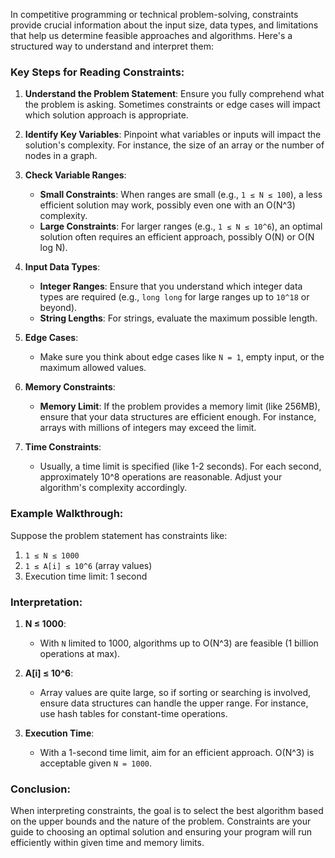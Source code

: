 In competitive programming or technical problem-solving, constraints provide crucial information about the input size, data types, and limitations that help us determine feasible approaches and algorithms. Here's a structured way to understand and interpret them:

### Key Steps for Reading Constraints:

1. **Understand the Problem Statement**: Ensure you fully comprehend what the problem is asking. Sometimes constraints or edge cases will impact which solution approach is appropriate.

2. **Identify Key Variables**: Pinpoint what variables or inputs will impact the solution's complexity. For instance, the size of an array or the number of nodes in a graph.

3. **Check Variable Ranges**:
   - **Small Constraints**: When ranges are small (e.g., `1 ≤ N ≤ 100`), a less efficient solution may work, possibly even one with an O(N^3) complexity.
   - **Large Constraints**: For larger ranges (e.g., `1 ≤ N ≤ 10^6`), an optimal solution often requires an efficient approach, possibly O(N) or O(N log N).

4. **Input Data Types**:
   - **Integer Ranges**: Ensure that you understand which integer data types are required (e.g., `long long` for large ranges up to `10^18` or beyond).
   - **String Lengths**: For strings, evaluate the maximum possible length.

5. **Edge Cases**:
   - Make sure you think about edge cases like `N = 1`, empty input, or the maximum allowed values.

6. **Memory Constraints**:
   - **Memory Limit**: If the problem provides a memory limit (like 256MB), ensure that your data structures are efficient enough. For instance, arrays with millions of integers may exceed the limit.

7. **Time Constraints**:
   - Usually, a time limit is specified (like 1-2 seconds). For each second, approximately 10^8 operations are reasonable. Adjust your algorithm's complexity accordingly.

### Example Walkthrough:

Suppose the problem statement has constraints like:
1. `1 ≤ N ≤ 1000`
2. `1 ≤ A[i] ≤ 10^6` (array values)
3. Execution time limit: 1 second

### Interpretation:
1. **N ≤ 1000**:
   - With `N` limited to 1000, algorithms up to O(N^3) are feasible (1 billion operations at max).

2. **A[i] ≤ 10^6**:
   - Array values are quite large, so if sorting or searching is involved, ensure data structures can handle the upper range. For instance, use hash tables for constant-time operations.

3. **Execution Time**:
   - With a 1-second time limit, aim for an efficient approach. O(N^3) is acceptable given `N = 1000`.

### Conclusion:

When interpreting constraints, the goal is to select the best algorithm based on the upper bounds and the nature of the problem. Constraints are your guide to choosing an optimal solution and ensuring your program will run efficiently within given time and memory limits.

